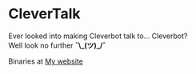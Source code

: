# CleverTalk
Ever looked into making Cleverbot talk to... Cleverbot?  
Well look no further **¯\\\_(ツ)_/¯**  

Binaries at [My website](https://krake.one/software#clevertalk)
